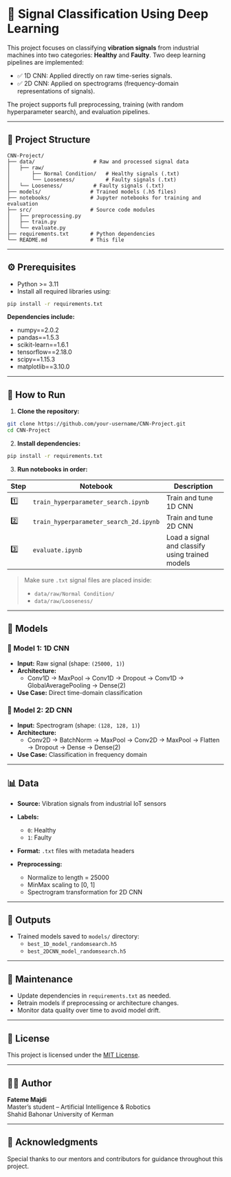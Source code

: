 # 🧠 Signal Classification Using Deep Learning

This project focuses on classifying **vibration signals** from industrial machines into two categories: **Healthy** and **Faulty**. Two deep learning pipelines are implemented:

- ✅ 1D CNN: Applied directly on raw time-series signals.
- ✅ 2D CNN: Applied on spectrograms (frequency-domain representations of signals).

The project supports full preprocessing, training (with random hyperparameter search), and evaluation pipelines.

---

## 📁 Project Structure

```
CNN-Project/
├── data/                   # Raw and processed signal data
│   ├── raw/
│       ├── Normal Condition/   # Healthy signals (.txt)
│       └── Looseness/          # Faulty signals (.txt)
│   └── Looseness/          # Faulty signals (.txt)
├── models/                # Trained models (.h5 files)
├── notebooks/             # Jupyter notebooks for training and evaluation
├── src/                   # Source code modules
│   ├── preprocessing.py
│   ├── train.py
│   └── evaluate.py
├── requirements.txt       # Python dependencies
└── README.md              # This file
```

---

## ⚙️ Prerequisites

- Python >= 3.11  
- Install all required libraries using:

```bash
pip install -r requirements.txt
```

**Dependencies include:**
- numpy==2.0.2  
- pandas==1.5.3  
- scikit-learn==1.6.1  
- tensorflow==2.18.0  
- scipy==1.15.3  
- matplotlib==3.10.0  

---

## 🧪 How to Run

1. **Clone the repository:**

```bash
git clone https://github.com/your-username/CNN-Project.git
cd CNN-Project
```

2. **Install dependencies:**

```bash
pip install -r requirements.txt
```

3. **Run notebooks in order:**

| Step | Notebook | Description |
|------|----------|-------------|
| 1️⃣   | `train_hyperparameter_search.ipynb` | Train and tune 1D CNN |
| 2️⃣   | `train_hyperparameter_search_2d.ipynb` | Train and tune 2D CNN |
| 3️⃣   | `evaluate.ipynb` | Load a signal and classify using trained models |

> Make sure `.txt` signal files are placed inside:
> - `data/raw/Normal Condition/`  
> - `data/raw/Looseness/`

---

## 🧱 Models

### 🔷 Model 1: 1D CNN
- **Input:** Raw signal (shape: `(25000, 1)`)
- **Architecture:**
  - Conv1D → MaxPool → Conv1D → Dropout → Conv1D → GlobalAveragePooling → Dense(2)
- **Use Case:** Direct time-domain classification

### 🔷 Model 2: 2D CNN
- **Input:** Spectrogram (shape: `(128, 128, 1)`)
- **Architecture:**
  - Conv2D → BatchNorm → MaxPool → Conv2D → MaxPool → Flatten → Dropout → Dense → Dense(2)
- **Use Case:** Classification in frequency domain

---

## 📊 Data

- **Source:** Vibration signals from industrial IoT sensors
- **Labels:**  
  - `0`: Healthy  
  - `1`: Faulty  

- **Format:** `.txt` files with metadata headers  
- **Preprocessing:**
  - Normalize to length = 25000
  - MinMax scaling to [0, 1]
  - Spectrogram transformation for 2D CNN

---

## 🧾 Outputs

- Trained models saved to `models/` directory:
  - `best_1D_model_randomsearch.h5`
  - `best_2DCNN_model_randomsearch.h5`

---

## 🔧 Maintenance

- Update dependencies in `requirements.txt` as needed.
- Retrain models if preprocessing or architecture changes.
- Monitor data quality over time to avoid model drift.

---

## 📜 License

This project is licensed under the [MIT License](LICENSE).

---

## 🙋‍♀️ Author

**Fateme Majdi**  
Master’s student – Artificial Intelligence & Robotics  
Shahid Bahonar University of Kerman

---

## 🌟 Acknowledgments

Special thanks to our mentors and contributors for guidance throughout this project.
